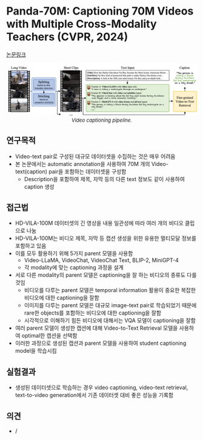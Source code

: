# Panda-70M: Captioning 70M Videos with Multiple Cross-Modality Teachers (CVPR, 2024)

[논문링크](https://openaccess.thecvf.com/content/CVPR2024/html/Chen_Panda-70M_Captioning_70M_Videos_with_Multiple_Cross-Modality_Teachers_CVPR_2024_paper.html)

<p align="center">
    <img width="700" alt='fig1' src="../img/chen2024panda.png?raw=true"></br>
    <em><font size=2>Video captioning pipeline.</font></em>
</p>

## 연구목적
- Video-text pair로 구성된 대규모 데이터셋을 수집하는 것은 매우 어려움
- 본 논문에서는 automatic annotation을 사용하여 70M 개의 Video-text(caption) pair을 포함하는 데이터셋을 구성함
  - Description을 포함하여 제목, 자막 등의 다른 text 정보도 같이 사용하여 caption 생성

## 접근법
- HD-VILA-100M 데이터셋의 긴 영상을 내용 일관성에 따라 여러 개의 비디오 클립으로 나눔 
- HD-VILA-100M는 비디오 제목, 자막 등 캡션 생성을 위한 유용한 멀티모달 정보를 포함하고 있음
- 이를 모두 활용하기 위해 5가지 parent 모델을 사용함
  - Video-LLaMA, VideoChat, VideoChat Text, BLIP-2, MiniGPT-4
  - 각 modality에 맞는 captioning 과정을 설계
- 서로 다른 modality의 parent 모델은 captioning을 잘 하는 비디오의 종류도 다를 것임
  - 비디오를 다루는 parent 모델은 temporal information 활용이 중요한 복잡한 비디오에 대한 captioning을 잘함
  - 이미지를 다루는 parent 모델은 대규모 image-text pair로 학습되었기 때문에 rare한 objects를 포함하는 비디오에 대한 captioning을 잘함
  - 시각적으로 이해하기 힘든 비디오에 대해서는 VQA 모델이 captioning을 잘함
- 여러 parent 모델이 생성한 캡션에 대해 Video-to-Text Retrieval 모델을 사용하여 optimal한 캡션을 선택함
- 이러한 과정으로 생성된 캡션과 parent 모델을 사용하여 student captioning model을 학습시킴

## 실험결과
- 생성된 데이터셋으로 학습하는 경우 video captioning, video-text retrieval, text-to-video generation에서 기존 데이터셋 대비 좋은 성능을 기록함

## 의견
- /